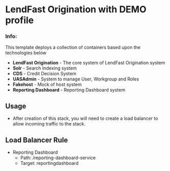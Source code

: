 # LendFast Origination with DEMO profile

### Info:

This template deploys a collection of containers based upon the technologies below
* **LendFast Origination** - The core system of LendFast Origination system
* **Solr** - Search Indexing system
* **CDS** - Credit Decision System
* **UASAdmin** - System to manage User, Workgroup and Roles
* **Fakehost** - Mock of host system
* **Reporting Dashboard** - Reporting Dashboard system

## Usage
* After creation of this stack, you will need to create a load balancer to allow incoming traffic to the stack.

## Load Balancer Rule
* Reporting Dashboard
	- Path: /reporting-dashboard-service
	- Target: reportingdashboard
